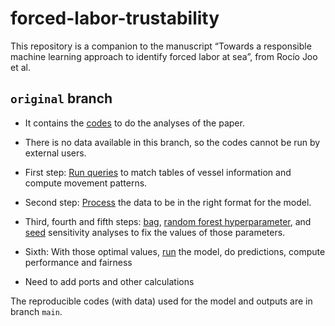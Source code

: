 
# forced-labor-trustability

This repository is a companion to the manuscript “Towards a responsible
machine learning approach to identify forced labor at sea”, from Rocío
Joo et al.

## `original` branch

-   It contains the
    [codes](https://github.com/GlobalFishingWatch/forced-labor-trustability/tree/original/scripts)
    to do the analyses of the paper.

-   There is no data available in this branch, so the codes cannot be
    run by external users.

-   First step: [Run
    queries](https://github.com/GlobalFishingWatch/prj-forced-labor/tree/model-paper/scripts/01_queries_premodel.r)
    to match tables of vessel information and compute movement patterns.

-   Second step: [Process](https://github.com/GlobalFishingWatch/prj-forced-labor/tree/model-paper/scripts/02_format_data.r)
    the data to be in the right format for the model.
    
-   Third, fourth and fifth steps: 
    [bag](https://github.com/GlobalFishingWatch/prj-forced-labor/tree/model-paper/scripts/03_sensitivity_bags.r),
    [random forest hyperparameter](https://github.com/GlobalFishingWatch/prj-forced-labor/tree/model-paper/scripts/04_sensitivity_hyper.r),
    and [seed](https://github.com/GlobalFishingWatch/prj-forced-labor/tree/model-paper/scripts/05_sensitivity_seeds.r) 
    sensitivity analyses to fix the values of those parameters.

-   Sixth: With those optimal values, 
    [run](https://github.com/GlobalFishingWatch/prj-forced-labor/tree/model-paper/scripts/model_run_non_repro.r)
    the model, do predictions, compute performance and fairness

-   Need to add ports and other calculations

The reproducible codes (with data) used for the model and outputs are in
branch `main`.
